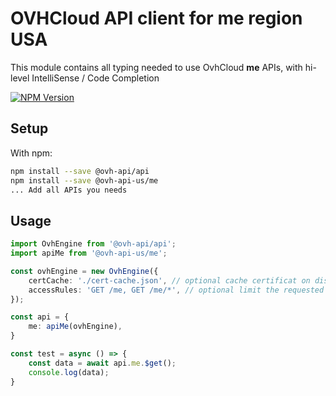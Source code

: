 # OVHCloud API client for **me** region USA

This module contains all typing needed to use OvhCloud **me** APIs, with hi-level IntelliSense / Code Completion

[![NPM Version](https://img.shields.io/npm/v/@ovh-api-us/me.svg?style=flat)](https://www.npmjs.org/package/@ovh-api-us/me)

## Setup

With npm:

```bash
npm install --save @ovh-api/api
npm install --save @ovh-api-us/me
... Add all APIs you needs
```

## Usage

```typescript
import OvhEngine from '@ovh-api/api';
import apiMe from '@ovh-api-us/me';

const ovhEngine = new OvhEngine({ 
    certCache: './cert-cache.json', // optional cache certificat on disk.
    accessRules: 'GET /me, GET /me/*', // optional limit the requested privileges.
});

const api = {
    me: apiMe(ovhEngine),
}

const test = async () => {
    const data = await api.me.$get();
    console.log(data);
}
```
